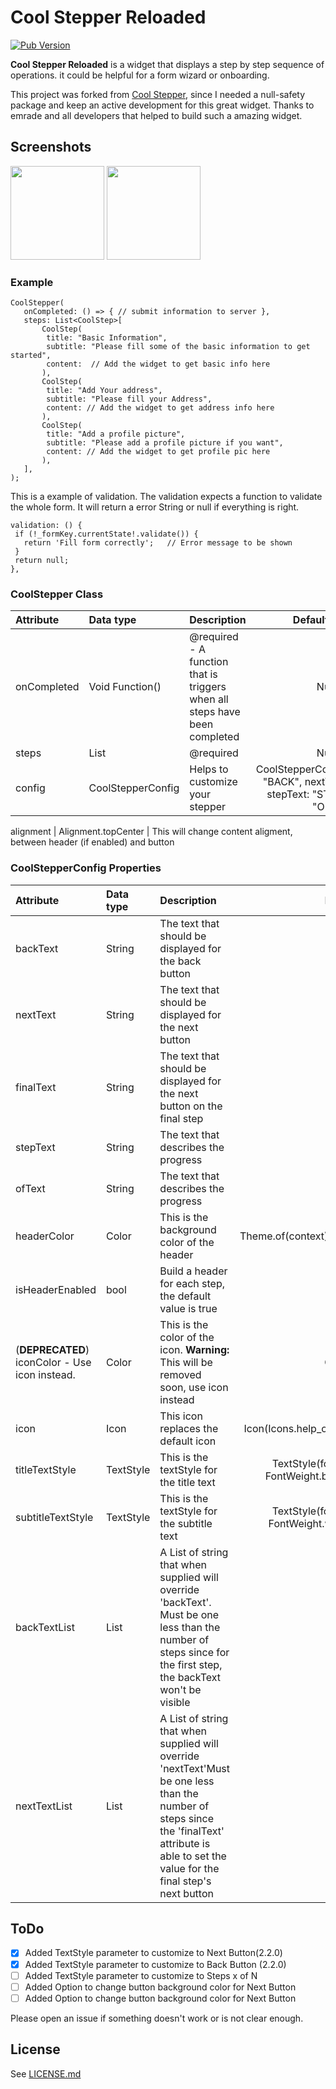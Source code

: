 # Cool Stepper Reloaded

[![Pub Version](https://img.shields.io/pub/v/cool_stepper_reloaded)](https://pub.dev/packages/cool_stepper_reloaded)

**Cool Stepper Reloaded** is a widget that displays a step by step sequence of operations. it could be helpful for a form wizard or onboarding.

This project was forked from [Cool Stepper](https://github.com/emrade/flutter-cool-stepper), since I needed a null-safety package and keep an active development for this great widget. Thanks to emrade and all developers that helped to build such a amazing widget.

## Screenshots

<img src="https://raw.githubusercontent.com/emrade/flutter-cool-stepper/master/screenshots/1.png" width="150"/>  <img src="https://raw.githubusercontent.com/emrade/flutter-cool-stepper/master/screenshots/2.png" width="150"/>

### Example

```
CoolStepper(
   onCompleted: () => { // submit information to server },
   steps: List<CoolStep>[
       CoolStep(
        title: "Basic Information",
        subtitle: "Please fill some of the basic information to get started",
        content:  // Add the widget to get basic info here
       ),
       CoolStep(
        title: "Add Your address",
        subtitle: "Please fill your Address",
        content: // Add the widget to get address info here
       ),
       CoolStep(
        title: "Add a profile picture",
        subtitle: "Please add a profile picture if you want",
        content: // Add the widget to get profile pic here
       ),
   ],
);
```

This is a example of validation. The validation expects a function to validate the whole form. It will return a error String or null if everything is right.
```
validation: () {
 if (!_formKey.currentState!.validate()) {
   return 'Fill form correctly';   // Error message to be shown
 }
 return null;
},
```
        
### CoolStepper Class

| Attribute   | Data type         | Description                                                                |                                     Default Value                                     |
| :---------- | :---------------- | :------------------------------------------------------------------------- | :-----------------------------------------------------------------------------------: |
| onCompleted | Void Function()   | @required - A function that is triggers when all steps have been completed |                                         Null                                         |
| steps       | List<CoolStep>    | @required                                                                  |                                         Null                                          |
| config      | CoolStepperConfig | Helps to customize your stepper                                            | CoolStepperConfig(backText: "BACK", nextText: "NEXT", stepText: "STEP", ofText: "OF") |

alignment                                            | Alignment.topCenter | This will change content aligment, between header (if enabled) and button

### CoolStepperConfig Properties

| Attribute         | Data type    | Description                                                                                                                                                                                     |                                Default Value                                |
| :---------------- | :----------- | :---------------------------------------------------------------------------------------------------------------------------------------------------------------------------------------------- | :-------------------------------------------------------------------------: |
| backText          | String       | The text that should be displayed for the back button                                                                                                                                           |                                    BACK                                     |
| nextText          | String       | The text that should be displayed for the next button                                                                                                                                           |                                    NEXT                                     |
| finalText         | String       | The text that should be displayed for the next button on the final step                                                                                                                         |                                   FINISH                                    |
| stepText          | String       | The text that describes the progress                                                                                                                                                            |                                    STEP                                     |
| ofText            | String       | The text that describes the progress                                                                                                                                                            |                                     OF                                      |
| headerColor       | Color        | This is the background color of the header                                                                                                                                                      |               Theme.of(context).primaryColor.withOpacity(0.1)               |
| isHeaderEnabled          | bool       | Build a header for each step, the default value is true                                                                                                                                           |                                    true                                     |
| (**DEPRECATED**) iconColor - Use icon instead.         | Color        | This is the color of the icon. **Warning:** This will be removed soon, use icon instead                                                                                                                                                                   |                                Color.black38                                |
| icon              | Icon         | This icon replaces the default icon                                                                                                                                                             |              Icon(Icons.help_outline,size: 18,Colors.black38)               |
| titleTextStyle    | TextStyle    | This is the textStyle for the title text                                                                                                                                                        | TextStyle(fontSize: 16.0,fontWeight: FontWeight.bold,color: Colors.black38) |
| subtitleTextStyle | TextStyle    | This is the textStyle for the subtitle text                                                                                                                                                     |  TextStyle(fontSize: 14.0,fontWeight: FontWeight.w600,color: Colors.black)  |
| backTextList      | List<String> | A List of string that when supplied will override 'backText'. Must be one less than the number of steps since for the first step, the backText won't be visible                                 |                                    null                                     |
| nextTextList      | List<String> | A List of string that when supplied will override 'nextText'Must be one less than the number of steps since the 'finalText' attribute is able to set the value for the final step's next button |                                    null                                     |

## ToDo
- [x] Added TextStyle parameter to customize to Next Button(2.2.0)
- [x] Added TextStyle parameter to customize to Back Button (2.2.0)
- [ ] Added TextStyle parameter to customize to Steps x of N
- [ ] Added Option to change button background color for Next Button
- [ ] Added Option to change button background color for Next Button

Please open an issue if something doesn't work or is not clear enough.

## License

See [LICENSE.md](LICENSE.md)
